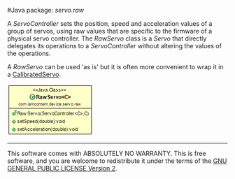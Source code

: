 #Java package: _servo.raw_

A _ServoController_ sets the position, speed and acceleration values of a group of servos, using raw values that are specific to the firmware of a physical servo controller. The _RawServo_ class is a _Servo_ that directly delegates its operations to a _ServoController_ without altering the values of the operations.

A _RawServo_ can be used 'as is' but it is often more convenient to wrap it in a [CalibratedServo](com.iamcontent.device.servo.calibrate.md).

![Class Diagram](../uml/com.iamcontent.device.servo.raw.png)

---

This software comes with ABSOLUTELY NO WARRANTY. This is free software, and you are welcome to redistribute it
under the terms of the [GNU GENERAL PUBLIC LICENSE Version 2](https://www.gnu.org/licenses/gpl-2.0.html).
